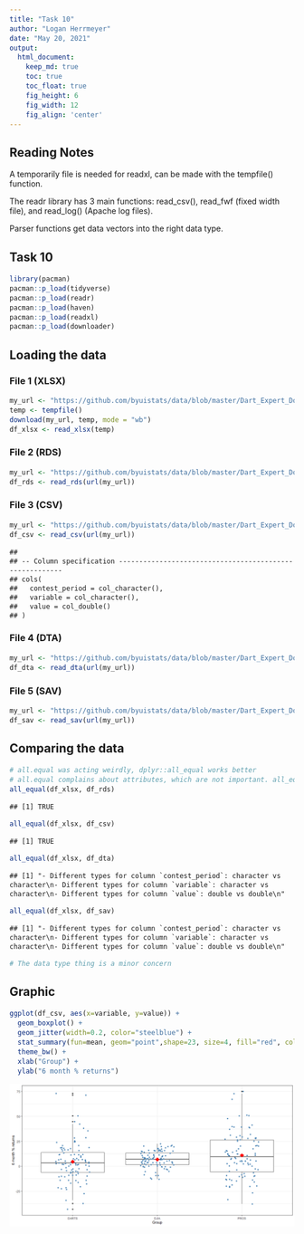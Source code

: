 ```yaml
---
title: "Task 10"
author: "Logan Herrmeyer"
date: "May 20, 2021"
output:
  html_document:  
    keep_md: true
    toc: true
    toc_float: true
    fig_height: 6
    fig_width: 12
    fig_align: 'center'
---
```




## Reading Notes

A temporarily file is needed for readxl, can be made with the tempfile() function.

The readr library has 3 main functions: read_csv(), read_fwf (fixed width file), and read_log() (Apache log files).

Parser functions get data vectors into the right data type.

## Task 10


```r
library(pacman)
pacman::p_load(tidyverse)
pacman::p_load(readr)
pacman::p_load(haven)
pacman::p_load(readxl)
pacman::p_load(downloader)
```

## Loading the data

### File 1 (XLSX)


```r
my_url <- "https://github.com/byuistats/data/blob/master/Dart_Expert_Dow_6month_anova/Dart_Expert_Dow_6month_anova.xlsx?raw=true"
temp <- tempfile()
download(my_url, temp, mode = "wb")
df_xlsx <- read_xlsx(temp)
```

### File 2 (RDS)


```r
my_url <- "https://github.com/byuistats/data/blob/master/Dart_Expert_Dow_6month_anova/Dart_Expert_Dow_6month_anova.RDS?raw=true"
df_rds <- read_rds(url(my_url))
```

### File 3 (CSV)


```r
my_url <- "https://github.com/byuistats/data/blob/master/Dart_Expert_Dow_6month_anova/Dart_Expert_Dow_6month_anova.csv?raw=true"
df_csv <- read_csv(url(my_url))
```

```
## 
## -- Column specification --------------------------------------------------------
## cols(
##   contest_period = col_character(),
##   variable = col_character(),
##   value = col_double()
## )
```

### File 4 (DTA)

```r
my_url <- "https://github.com/byuistats/data/blob/master/Dart_Expert_Dow_6month_anova/Dart_Expert_Dow_6month_anova.dta?raw=true"
df_dta <- read_dta(url(my_url))
```

### File 5 (SAV)

```r
my_url <- "https://github.com/byuistats/data/blob/master/Dart_Expert_Dow_6month_anova/Dart_Expert_Dow_6month_anova.sav?raw=true"
df_sav <- read_sav(url(my_url))
```

## Comparing the data


```r
# all.equal was acting weirdly, dplyr::all_equal works better
# all.equal complains about attributes, which are not important. all_equal just looks at the data itself.
all_equal(df_xlsx, df_rds)
```

```
## [1] TRUE
```

```r
all_equal(df_xlsx, df_csv)
```

```
## [1] TRUE
```

```r
all_equal(df_xlsx, df_dta)
```

```
## [1] "- Different types for column `contest_period`: character vs character\n- Different types for column `variable`: character vs character\n- Different types for column `value`: double vs double\n"
```

```r
all_equal(df_xlsx, df_sav)
```

```
## [1] "- Different types for column `contest_period`: character vs character\n- Different types for column `variable`: character vs character\n- Different types for column `value`: double vs double\n"
```

```r
# The data type thing is a minor concern
```

## Graphic


```r
ggplot(df_csv, aes(x=variable, y=value)) +
  geom_boxplot() +
  geom_jitter(width=0.2, color="steelblue") +
  stat_summary(fun=mean, geom="point",shape=23, size=4, fill="red", color="red") +
  theme_bw() +
  xlab("Group") +
  ylab("6 month % returns")
```

![](task10_files/figure-html/unnamed-chunk-9-1.png)<!-- -->
